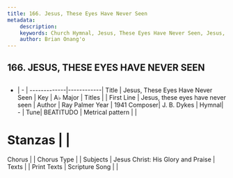 ```yaml
---
title: 166. Jesus, These Eyes Have Never Seen
metadata:
    description: 
    keywords: Church Hymnal, Jesus, These Eyes Have Never Seen, Jesus, these eyes have never seen, 
    author: Brian Onang'o
---
```



## 166. JESUS, THESE EYES HAVE NEVER SEEN

```txt

```

- |   -  |
-------------|------------|
Title | Jesus, These Eyes Have Never Seen |
Key | A♭ Major |
Titles |  |
First Line | Jesus, these eyes have never seen |
Author | Ray Palmer
Year | 1941
Composer| J. B. Dykes |
Hymnal|  - |
Tune| BEATITUDO |
Metrical pattern | |
# Stanzas |  |
Chorus |  |
Chorus Type |  |
Subjects | Jesus Christ: His Glory and Praise |
Texts |  |
Print Texts | 
Scripture Song |  |
  
